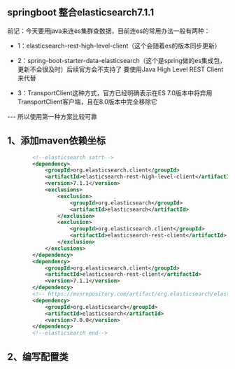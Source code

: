 
## springboot 整合elasticsearch7.1.1

前记：今天要用java来连es集群查数据，目前连es的常用办法一般有两种：

* 1：elasticsearch-rest-high-level-client（这个会随着es的版本同步更新）

* 2：spring-boot-starter-data-elasticsearch（这个是spring做的es集成包，更新不会很及时）后续官方会不支持了 要使用Java High Level REST Client来代替

* 3：TransportClient这种方式，官方已经明确表示在ES 7.0版本中将弃用TransportClient客户端，且在8.0版本中完全移除它

--- 所以使用第一种方案比较可靠

## 1、添加maven依赖坐标

```xml
        <!--elasticsearch satrt-->
        <dependency>
            <groupId>org.elasticsearch.client</groupId>
            <artifactId>elasticsearch-rest-high-level-client</artifactId>
            <version>7.1.1</version>
            <exclusions>
                <exclusion>
                    <groupId>org.elasticsearch</groupId>
                    <artifactId>elasticsearch</artifactId>
                </exclusion>
                <exclusion>
                    <groupId>org.elasticsearch.client</groupId>
                    <artifactId>elasticsearch-rest-client</artifactId>
                </exclusion>
            </exclusions>
        </dependency>
        <dependency>
            <groupId>org.elasticsearch.client</groupId>
            <artifactId>elasticsearch-rest-client</artifactId>
            <version>7.1.1</version>
        </dependency>
        <!-- https://mvnrepository.com/artifact/org.elasticsearch/elasticsearch -->
        <dependency>
            <groupId>org.elasticsearch</groupId>
            <artifactId>elasticsearch</artifactId>
            <version>7.0.0</version>
        </dependency>
        <!--elasticsearch end-->
```

## 2、编写配置类




